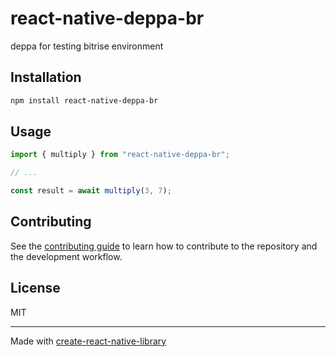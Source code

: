 # react-native-deppa-br
deppa for testing bitrise environment
## Installation

```sh
npm install react-native-deppa-br
```

## Usage

```js
import { multiply } from "react-native-deppa-br";

// ...

const result = await multiply(3, 7);
```

## Contributing

See the [contributing guide](CONTRIBUTING.md) to learn how to contribute to the repository and the development workflow.

## License

MIT

---

Made with [create-react-native-library](https://github.com/callstack/react-native-builder-bob)
